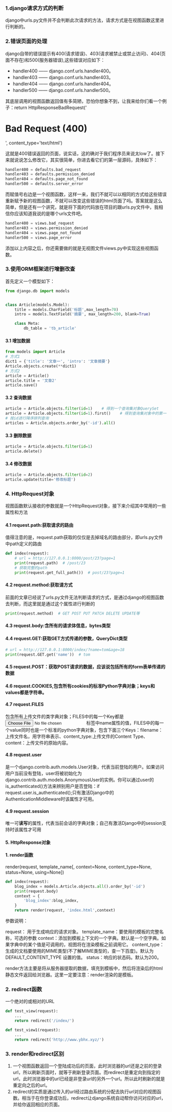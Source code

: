 ### 1.django请求方式的判断

django中urls.py文件并不会判断此次请求的方法，请求方式是在视图函数这里进行判断的。

### 2.错误页面的处理

django自带的错误提示有400(请求错误)、403(请求被禁止或禁止访问)、404(页面不存在)和500(服务器错误),这些错误对应如下：

- handler400 —— django.conf.urls.handler400。
- handler403 —— django.conf.urls.handler403。
- handler404 —— django.conf.urls.handler404。
- handler500 —— django.conf.urls.handler500。

其底层调用的视图函数返回值有多简陋，恐怕你想象不到，让我来给你们看一个例子：return HttpResponseBadRequest('<h1>Bad Request (400)</h1>', content_type='text/html')

这就是400错误返回的页面，说实话，这的确对于我们程序员来说太low了。接下来就说说怎么修改它，其实很简单，你进去看它们的第一层源码，具体如下：

```python
handler400 = defaults.bad_request
handler403 = defaults.permission_denied
handler404 = defaults.page_not_found
handler500 = defaults.server_error
```

而赋值号右边是一个视图函数，这样一来，我们不就可以以相同的方式给这些错误重新赋予新的视图函数，不就可以改变这些错误的html页面了吗。答案就是这么简单，但是还有一个讲究，就是将下面的代码放在项目的跟urls.py文件中，我相信你应该知道我说的是哪个urls文件吧。

```python
handler400 = views.bad_request
handler403 = views.permission_denied
handler404 = views.page_not_found
handler500 = views.page_error
```

添加以上内容之后，你还需要做的就是无视图文件views.py中实现这些视图函数。

### 3.使用ORM框架进行增删改查

首先定义一个模型如下：

```python
from django.db import models


class Article(models.Model):
    title = models.CharField('标题',max_length=70)
    intro = models.TextField('摘要', max_length=200, blank=True)

    class Meta:
        db_table = 'tb_article'
```

#### 3.1 增加数据

```python
from models import Article
# 方式1
dict1 = {'title': '文章一', 'intro': '文章摘要'}
Article.objects.create(**dict1)
# 方式2
article = Article()
article.title = '文章2'
article.save()
```

#### 3.2 查询数据

```python
article = Article.objects.filter(id=1)    # 得到一个查询集对象QuerySet
article = Article.objects.filter(id=1).first()    # 得到查询集对象中的第一个Article对象
# 按id进行降序排列查询
articles = Article.objects.order_by('-id').all()
```



#### 3.3 删除数据

```python
article = Article.objects.filter(id=1)
article.delete()
```

#### 3.4 修改数据

```python
article = Article.objects.filter(id=2)
article.update(title='修改标题')
```



### 4. HttpRequest对象

视图函数默认接收的参数就是一个HttpRequest对象，接下来介绍其中常用的一些属性和方法

#### 4.1 request.path:获取请求的路由

值得注意的是，request.path获取的仅仅是去掉域名的路由部分，即urls.py文件中path定义的路由

```python
def index(request):
    # url = http://127.0.0.1:8000/post/23?page=1
    print(request.path)  # /post/23
    # 获取完整的path
    print(request.get_full_path())  # post/23?page=1
```

#### 4.2 request.method:获取请方式

前面的文章已经说了urls.py文件无法判断请求的方式，是通过django的视图函数去判断，而这里就是通过这个属性进行判断的

```python
print(request.method)  # GET POST PUT PATCH DELETE UPDATE等
```

#### 4.3 request.body:含所有的请求体信息，bytes类型

#### 4.4 request.GET:获取GET方式传递的参数，QueryDict类型

```python
# url = http://127.0.0.1:8000/index/?name=tom&age=18
print(request.GET.get('name'))  # tom
```

#### 4.5 request.POST：获取POST请求的数据，应该说包括所有的form表单传递的数据

#### 4.6 request.COOKIES,包含所有cookies的标准Python字典对象；keys和values都是字符串。

#### 4.7 request.FILES

包含所有上传文件的类字典对象；FILES中的每一个Key都是<input type="file" name="" />标签中name属性的值，FILES中的每一个value同时也是一个标准的python字典对象，包含下面三个Keys：filename：上传文件名，用字符串表示、content_type:上传文件的Content Type、content：上传文件的原始内容。

#### 4.8 request.user

是一个django.contrib.auth.models.User对象，代表当前登陆的用户。如果访问用户当前没有登陆，user将被初始化为django.contrib.auth.models.AnonymousUser的实例。你可以通过user的is_authenticated()方法来辨别用户是否登陆：if request.user.is_authenticated();只有激活Django中的AuthenticationMiddleware时该属性才可用。

#### 4.9 request.session

唯一可**读写**的属性，代表当前会话的字典对象；自己有激活Django中的session支持时该属性才可用

#### 5. HttpResponse对象

#### 1. render函数

render(request, template_name[, context=None, content_type=None, status=None, using=None])

```python
def index(request):
    blog_index = models.Article.objects.all().order_by('-id')
    print(request.body)
    context = {
        'blog_index':blog_index,
    }
    return render(request, 'index.html',context)
```

参数说明：

request： 用于生成响应的请求对象。
template_name：要使用的模板的完整名称，可选的参数
context：添加到模板上下文的一个字典。默认是一个空字典。如果字典中的某个值是可调用的，视图将在渲染模板之前调用它。
content_type：生成的文档要使用的MIME类型(不了解MIME类型的，查一下百度)。默认为DEFAULT_CONTENT_TYPE 设置的值。
status：响应的状态码。默认为200。

render方法主要是将从服务器提取的数据，填充到模板中，然后将渲染后的html静态文件返回给浏览器。这里一定要注意：render渲染的是模板。

### 2. redirect函数

一个绝对的或相对的URL

```python
def test_view(request):
    ...
    return redirect('/index/')

def test_view1(request):
    ...
    return redirect('http://www.ybhx.xyz/')
```

### 3. render和redirect区别

1. 一个视图函数返回一个登陆成功后的页面，此时浏览器的url还是之前的登录url，所以刷新页面时，就等于刷新登录页面。而redirect是重定向到指定的url，此时浏览器中的url已经是非登录url的另外一个url。所以此时刷新的就是重定向之后的url。
2. redirect的实质是通过传入的url经过路由系统的分配去执行url对应的视图函数。相当于在你登录成功后，redirect让django系统自动帮你访问对应的url，并给你返回相应的页面。